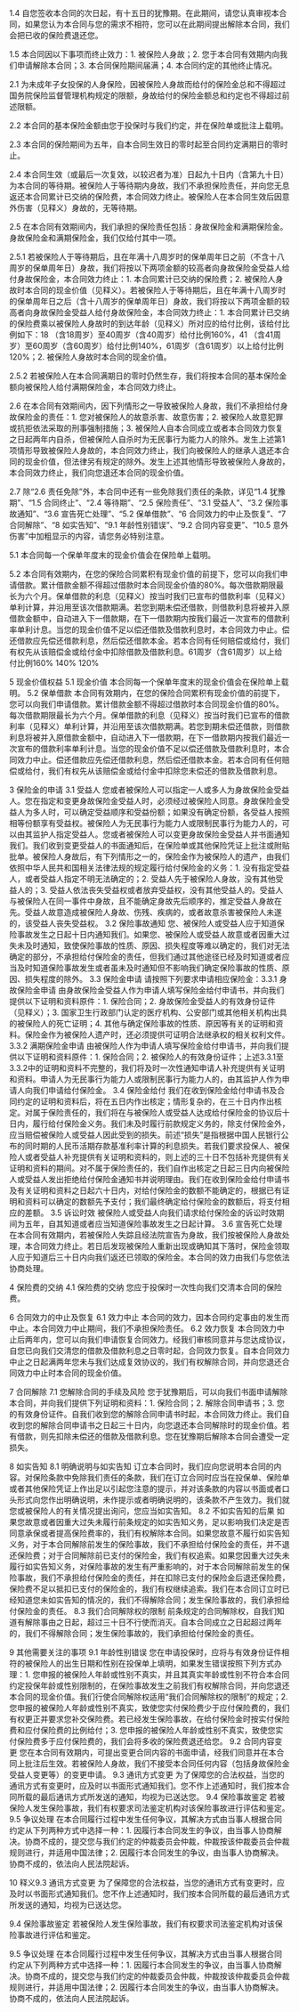 1.4 自您签收本合同的次日起，有十五日的犹豫期。在此期间，请您认真审视本合同，如果您认为本合同与您的需求不相符，您可以在此期间提出解除本合同，我们会把已收的保险费退还您。

1.5 本合同因以下事项而终止效力：1. 被保险人身故；2. 您于本合同有效期内向我们申请解除本合同；3. 本合同保险期间届满；4. 本合同约定的其他终止情况。

2.1 为未成年子女投保的人身保险，因被保险人身故而给付的保险金总和不得超过国务院保险监督管理机构规定的限额，身故给付的保险金额总和约定也不得超过前述限额。

2.2 本合同的基本保险金额由您于投保时与我们约定，并在保险单或批注上载明。

2.3 本合同的保险期间为五年，自本合同生效日的零时起至合同约定满期日的零时止。

2.4 本合同生效（或最后一次复效，以较迟者为准）日起九十日内（含第九十日）为本合同的等待期。被保险人于等待期内身故，我们不承担保险责任，并向您无息返还本合同累计已交纳的保险费，本合同效力终止。被保险人在本合同生效后因意外伤害（见释义）身故的，无等待期。

2.5 在本合同有效期间内，我们承担的保险责任包括：身故保险金和满期保险金。身故保险金和满期保险金，我们仅给付其中一项。

2.5.1 若被保险人于等待期后，且在年满十八周岁时的保单周年日之前（不含十八周岁的保单周年日）身故，我们将按以下两项金额的较高者向身故保险金受益人给付身故保险金，本合同效力终止：1. 本合同累计已交纳的保险费；2. 被保险人身故时本合同的现金价值（见释义）。若被保险人于等待期后，且在年满十八周岁时的保单周年日之后（含十八周岁的保单周年日）身故，我们将按以下两项金额的较高者向身故保险金受益人给付身故保险金，本合同效力终止：1. 本合同累计已交纳的保险费乘以被保险人身故时的到达年龄（见释义）所对应的给付比例，该给付比例如下：18 （含18周岁）至40周岁（含40周岁）给付比例160%，41 （含41周岁）至60周岁（含60周岁）给付比例140%，61周岁（含61周岁）以上给付比例120%；2. 被保险人身故时本合同的现金价值。

2.5.2 若被保险人在本合同满期日的零时仍然生存，我们将按本合同的基本保险金额向被保险人给付满期保险金，本合同效力终止。

2.6 在本合同有效期间内，因下列情形之一导致被保险人身故，我们不承担给付身故保险金的责任：1. 您对被保险人的故意杀害、故意伤害；2. 被保险人故意犯罪或抗拒依法采取的刑事强制措施；3. 被保险人自本合同成立或者本合同效力恢复之日起两年内自杀，但被保险人自杀时为无民事行为能力人的除外。发生上述第1项情形导致被保险人身故的，本合同效力终止，我们向被保险人的继承人退还本合同的现金价值，但法律另有规定的除外。发生上述其他情形导致被保险人身故的，本合同效力终止，我们向您退还本合同的现金价值。

2.7 除“2.6 责任免除”外，本合同中还有一些免除我们责任的条款，详见“1.4 犹豫期”、“1.5 合同终止”、“2.4 等待期”、“2.5 保险责任”、“3.1 受益人”、“3.2 保险事故通知”、“3.6 宣告死亡处理”、“5.2 保单借款”、“6 合同效力的中止及恢复”、“7 合同解除”、“8 如实告知”、“9.1 年龄性别错误”、“9.2 合同内容变更”、“10.5 意外伤害”中加粗显示的内容，请您务必特别注意。

5.1 本合同每一个保单年度末的现金价值会在保险单上载明。

5.2 本合同有效期内，在您的保险合同累积有现金价值的前提下，您可以向我们申请借款。累计借款金额不得超过借款时本合同现金价值的80%。每次借款期限最长为六个月。保单借款的利息（见释义）按当时我们已宣布的借款利率（见释义）单利计算，并沿用至该次借款期满。若您到期未偿还借款，则借款利息将被并入原借款金额中，自动进入下一借款期，在下一借款期内按我们最近一次宣布的借款利率单利计息。当您的现金价值不足以偿还借款及借款利息时，本合同效力中止。偿还借款应先偿还借款利息，然后偿还借款本金。若本合同有任何赔偿或给付，我们有权先从该赔偿金或给付金中扣除借款及借款利息。61周岁（含61周岁）以上给付比例160% 140% 120%

5 现金价值权益
5.1 现金价值 本合同每一个保单年度末的现金价值会在保险单上载明。
5.2 保单借款 本合同有效期内，在您的保险合同累积有现金价值的前提下，您可以向我们申请借款。累计借款金额不得超过借款时本合同现金价值的80%。每次借款期限最长为六个月。保单借款的利息（见释义）按当时我们已宣布的借款利率（见释义）单利计算，并沿用至该次借款期满。若您到期未偿还借款，则借款利息将被并入原借款金额中，自动进入下一借款期，在下一借款期内按我们最近一次宣布的借款利率单利计息。当您的现金价值不足以偿还借款及借款利息时，本合同效力中止。偿还借款应先偿还借款利息，然后偿还借款本金。若本合同有任何赔偿或给付，我们有权先从该赔偿金或给付金中扣除您未偿还的借款及借款利息。

3 保险金的申请
3.1 受益人 您或者被保险人可以指定一人或多人为身故保险金受益人。您在指定和变更身故保险金受益人时，必须经过被保险人同意。身故保险金受益人为多人时，可以确定受益顺序和受益份额；如果没有确定份额，各受益人按照相等份额享有受益权。被保险人为无民事行为能力人或限制民事行为能力人的，可以由其监护人指定受益人。您或者被保险人可以变更身故保险金受益人并书面通知我们。我们收到变更受益人的书面通知后，在保险单或其他保险凭证上批注或附贴批单。被保险人身故后，有下列情形之一的，保险金作为被保险人的遗产，由我们依照中华人民共和国相关法律法规的规定履行给付保险金的义务：1. 没有指定受益人，或者受益人指定不明无法确定的；2. 受益人先于被保险人身故，没有其他受益人的；3. 受益人依法丧失受益权或者放弃受益权，没有其他受益人的。受益人与被保险人在同一事件中身故，且不能确定身故先后顺序的，推定受益人身故在先。受益人故意造成被保险人身故、伤残、疾病的，或者故意杀害被保险人未遂的，该受益人丧失受益权。
3.2 保险事故通知 您、被保险人或受益人应于知道保险事故发生之日起十日内通知我们。如果您、被保险人或受益人故意或者因重大过失未及时通知，致使保险事故的性质、原因、损失程度等难以确定的，我们对无法确定的部分，不承担给付保险金的责任，但我们通过其他途径已经及时知道或者应当及时知道保险事故发生或者虽未及时通知但不影响我们确定保险事故的性质、原因、损失程度的除外。
3.3 保险金申请 请按照下列要求申请相应保险金：3.3.1 身故保险金申请 由身故保险金受益人作为申请人填写保险金给付申请书，并向我们提供以下证明和资料原件：1. 保险合同；2. 身故保险金受益人的有效身份证件（见释义）；3. 国家卫生行政部门认定的医疗机构、公安部门或其他相关机构出具的被保险人的死亡证明；4. 其他与确定保险事故的性质、原因等有关的证明和资料。保险金作为被保险人遗产时，还必须提供可证明合法继承权的相关权利文件。3.3.2 满期保险金申请 由被保险人作为申请人填写保险金给付申请书，并向我们提供以下证明和资料原件：1. 保险合同；2. 被保险人的有效身份证件；上述3.3.1至3.3.2中的证明和资料不完整的，我们将及时一次性通知申请人补充提供有关证明和资料。申请人为无民事行为能力人或限制民事行为能力人的，由其监护人作为申请人向我们申请给付保险金。
3.4 保险金给付 我们在收到保险金给付申请书及合同约定的证明和资料后，将在五日内作出核定；情形复杂的，在三十日内作出核定。对属于保险责任的，我们将在与被保险人或受益人达成给付保险金的协议后十日内，履行给付保险金义务。我们未及时履行前款规定义务的，除支付保险金外，应当赔偿被保险人或受益人因此受到的损失。前述“损失”是指根据中国人民银行公布的同时期的人民币活期存款基准利率计算的利息损失。若我们要求投保人、被保险人或者受益人补充提供有关证明和资料的，则上述的三十日不包括补充提供有关证明和资料的期间。对不属于保险责任的，我们自作出核定之日起三日内向被保险人或受益人发出拒绝给付保险金通知书并说明理由。我们在收到保险金给付申请书及有关证明和资料之日起六十日内，对给付保险金的数额不能确定的，根据已有证明和资料可以确定的数额先予支付；我们最终确定给付保险金的数额后，将支付相应的差额。
3.5 诉讼时效 被保险人或受益人向我们请求给付保险金的诉讼时效期间为五年，自其知道或者应当知道保险事故发生之日起计算。
3.6 宣告死亡处理 在本合同有效期内，若被保险人失踪且经法院宣告为身故，我们按被保险人身故处理，本合同效力终止。若日后发现被保险人重新出现或确知其下落时，保险金领取人应于知道后三十日内向我们返还已领取的保险金。本合同的效力由我们与您依法协商处理。

4 保险费的交纳
4.1 保险费的交纳 您应于投保时一次性向我们交清本合同的保险费。

6 合同效力的中止及恢复
6.1 效力中止 本合同的效力，因本合同约定事由的发生而中止。本合同效力中止期间，我们不承担保险责任。
6.2 效力恢复 本合同效力中止后两年内，您可以向我们申请恢复合同效力。经我们审核同意并与您达成协议，自您已向我们交清您的借款及借款利息之日零时起，合同效力恢复。自本合同效力中止之日起满两年您未与我们达成复效协议的，我们有权解除合同，并向您退还合同效力中止时本合同的现金价值。

7 合同解除
7.1 您解除合同的手续及风险 您于犹豫期后，可以向我们书面申请解除本合同，并向我们提供下列证明和资料：1. 保险合同；2. 解除合同申请书；3. 您的有效身份证件。自我们收到您的解除合同申请书时起，本合同效力终止。我们自收到您的解除合同申请书之日起三十日内，向您退还本合同解除时的现金价值。若有借款，则先扣除未偿还的借款及借款利息。您在犹豫期后解除本合同会遭受一定损失。

8 如实告知
8.1 明确说明与如实告知 订立本合同时，我们应向您说明本合同的内容。对保险条款中免除我们责任的条款，我们在订立合同时应当在投保单、保险单或者其他保险凭证上作出足以引起您注意的提示，并对该条款的内容以书面或者口头形式向您作出明确说明，未作提示或者明确说明的，该条款不产生效力。我们就您或被保险人的有关情况提出询问，您应当如实告知。
8.2 不如实告知的后果 如果您故意或者因重大过失未履行前条规定的如实告知义务，足以影响我们决定是否同意承保或者提高保险费率的，我们有权解除本合同。如果您故意不履行如实告知义务，对于本合同解除前发生的保险事故，我们不承担给付保险金的责任，并不退还保险费；对于合同解除前已支付的保险金，我们有权追索。如果您因重大过失未履行如实告知义务，对保险事故的发生有严重影响的，对于本合同解除前发生的保险事故，我们不承担给付保险金的责任，并在扣除已支付的保险金后退还保险费，保险费不足以抵扣已支付的保险金的，我们有权继续追索。我们在本合同订立时已经知道您未如实告知的情况的，我们不得解除合同；发生保险事故的，我们承担给付保险金的责任。
8.3 我们合同解除权的限制 前条规定的合同解除权，自我们知道有解除事由之日起，超过三十日不行使而消灭。自本合同成立之日起超过两年的，我们不得解除合同；发生保险事故的，我们承担给付保险金的责任。

9 其他需要关注的事项
9.1 年龄性别错误 您在申请投保时，应将与有效身份证件相符的被保险人的出生日期和性别在投保单上填明，如果发生错误按照下列方式办理：1. 您申报的被保险人年龄或性别不真实，并且其真实年龄或性别不符合本合同约定投保年龄或性别限制的，在保险事故发生之前我们有权解除合同，并向您退还本合同的现金价值。我们行使合同解除权适用“我们合同解除权的限制”的规定；2. 您申报的被保险人年龄或性别不真实，致使您实付保险费少于应付保险费的，我们有权更正并要求您补交保险费。若已经发生保险事故，在给付保险金时按实付保险费和应付保险费的比例给付；3. 您申报的被保险人年龄或性别不真实，致使您实付保险费多于应付保险费的，我们会将多收的保险费退还给您。
9.2 合同内容变更 您在本合同有效期内，可提出变更合同内容的书面申请，经我们同意并在本合同上批注后生效。若被保险人身故，我们不接受本合同任何内容（包括身故保险金受益人变更等）的变更申请。
9.3 通讯方式变更 为了保障您的合法权益，当您的通讯方式有变更时，应及时以书面形式通知我们。您不作上述通知时，我们按本合同所载的最后通讯方式所发送的通知，均视为已送达您。
9.4 保险事故鉴定 若被保险人发生保险事故，我们有权要求司法鉴定机构对该保险事故进行评估和鉴定。
9.5 争议处理 在本合同履行过程中发生任何争议，其解决方式由当事人根据合同约定从下列两种方式中选择一种：1. 因履行本合同发生的争议，由当事人协商解决。协商不成的，提交您与我们约定的仲裁委员会仲裁，仲裁按该仲裁委员会仲裁规则进行，并适用中国法律；2. 因履行本合同发生的争议，由当事人协商解决。协商不成的，依法向人民法院起诉。

10 释义9.3 通讯方式变更 为了保障您的合法权益，当您的通讯方式有变更时，应及时以书面形式通知我们。您不作上述通知时，我们按本合同所载的最后通讯方式所发送的通知，均视为已送达您。

9.4 保险事故鉴定 若被保险人发生保险事故，我们有权要求司法鉴定机构对该保险事故进行评估和鉴定。

9.5 争议处理 在本合同履行过程中发生任何争议，其解决方式由当事人根据合同约定从下列两种方式中选择一种：1. 因履行本合同发生的争议，由当事人协商解决。协商不成的，提交您与我们约定的仲裁委员会仲裁，仲裁按该仲裁委员会仲裁规则进行，并适用中国法律；2. 因履行本合同发生的争议，由当事人协商解决。协商不成的，依法向人民法院起诉。